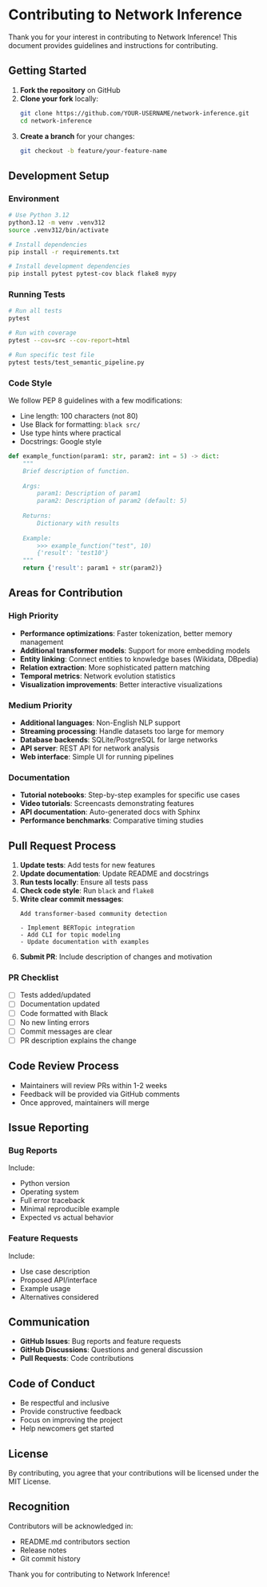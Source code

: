 # Contributing to Network Inference

Thank you for your interest in contributing to Network Inference! This document provides guidelines and instructions for contributing.

## Getting Started

1. **Fork the repository** on GitHub
2. **Clone your fork** locally:
   ```bash
   git clone https://github.com/YOUR-USERNAME/network-inference.git
   cd network-inference
   ```
3. **Create a branch** for your changes:
   ```bash
   git checkout -b feature/your-feature-name
   ```

## Development Setup

### Environment

```bash
# Use Python 3.12
python3.12 -m venv .venv312
source .venv312/bin/activate

# Install dependencies
pip install -r requirements.txt

# Install development dependencies
pip install pytest pytest-cov black flake8 mypy
```

### Running Tests

```bash
# Run all tests
pytest

# Run with coverage
pytest --cov=src --cov-report=html

# Run specific test file
pytest tests/test_semantic_pipeline.py
```

### Code Style

We follow PEP 8 guidelines with a few modifications:

- Line length: 100 characters (not 80)
- Use Black for formatting: `black src/`
- Use type hints where practical
- Docstrings: Google style

```python
def example_function(param1: str, param2: int = 5) -> dict:
    """
    Brief description of function.
    
    Args:
        param1: Description of param1
        param2: Description of param2 (default: 5)
        
    Returns:
        Dictionary with results
        
    Example:
        >>> example_function("test", 10)
        {'result': 'test10'}
    """
    return {'result': param1 + str(param2)}
```

## Areas for Contribution

### High Priority

- **Performance optimizations**: Faster tokenization, better memory management
- **Additional transformer models**: Support for more embedding models
- **Entity linking**: Connect entities to knowledge bases (Wikidata, DBpedia)
- **Relation extraction**: More sophisticated pattern matching
- **Temporal metrics**: Network evolution statistics
- **Visualization improvements**: Better interactive visualizations

### Medium Priority

- **Additional languages**: Non-English NLP support
- **Streaming processing**: Handle datasets too large for memory
- **Database backends**: SQLite/PostgreSQL for large networks
- **API server**: REST API for network analysis
- **Web interface**: Simple UI for running pipelines

### Documentation

- **Tutorial notebooks**: Step-by-step examples for specific use cases
- **Video tutorials**: Screencasts demonstrating features
- **API documentation**: Auto-generated docs with Sphinx
- **Performance benchmarks**: Comparative timing studies

## Pull Request Process

1. **Update tests**: Add tests for new features
2. **Update documentation**: Update README and docstrings
3. **Run tests locally**: Ensure all tests pass
4. **Check code style**: Run `black` and `flake8`
5. **Write clear commit messages**: 
   ```
   Add transformer-based community detection
   
   - Implement BERTopic integration
   - Add CLI for topic modeling
   - Update documentation with examples
   ```
6. **Submit PR**: Include description of changes and motivation

### PR Checklist

- [ ] Tests added/updated
- [ ] Documentation updated
- [ ] Code formatted with Black
- [ ] No new linting errors
- [ ] Commit messages are clear
- [ ] PR description explains the change

## Code Review Process

- Maintainers will review PRs within 1-2 weeks
- Feedback will be provided via GitHub comments
- Once approved, maintainers will merge

## Issue Reporting

### Bug Reports

Include:
- Python version
- Operating system
- Full error traceback
- Minimal reproducible example
- Expected vs actual behavior

### Feature Requests

Include:
- Use case description
- Proposed API/interface
- Example usage
- Alternatives considered

## Communication

- **GitHub Issues**: Bug reports and feature requests
- **GitHub Discussions**: Questions and general discussion
- **Pull Requests**: Code contributions

## Code of Conduct

- Be respectful and inclusive
- Provide constructive feedback
- Focus on improving the project
- Help newcomers get started

## License

By contributing, you agree that your contributions will be licensed under the MIT License.

## Recognition

Contributors will be acknowledged in:
- README.md contributors section
- Release notes
- Git commit history

Thank you for contributing to Network Inference!
